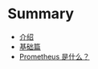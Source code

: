 # Summary

* [介绍](README.md)
* [基础篇](chapter1.md)
* [Prometheus 是什么？](prometheus-shi-shi-yao-ff1f.md)


